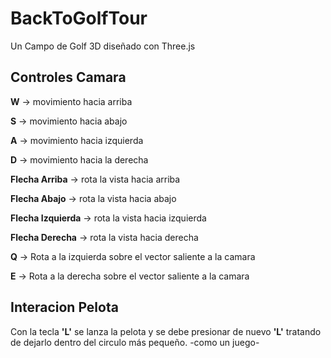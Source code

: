 # BackToGolfTour

Un Campo de Golf 3D diseñado con Three.js

## Controles Camara

**W** -> movimiento hacia arriba

**S** -> movimiento hacia abajo

**A** -> movimiento hacia izquierda

**D** -> movimiento hacia la derecha

**Flecha Arriba** -> rota la vista hacia arriba

**Flecha Abajo** -> rota la vista hacia abajo

**Flecha Izquierda** -> rota la vista hacia izquierda

**Flecha Derecha** -> rota la vista hacia derecha

**Q** -> Rota a la izquierda sobre el vector saliente a la camara

**E** -> Rota a la derecha sobre el vector saliente a la camara

## Interacion Pelota

Con la tecla **'L'** se lanza la pelota y se debe presionar de nuevo **'L'** tratando de dejarlo dentro del circulo más pequeño. -como un juego-
